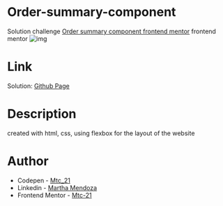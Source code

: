 # Order-summary-component
Solution challenge [Order summary component frontend mentor](https://www.frontendmentor.io/challenges/order-summary-component-QlPmajDUj) frontend mentor
![img](https://user-images.githubusercontent.com/71796360/136597883-91690e3f-7e44-40a5-8b92-d2b577c046a8.PNG)

# Link
Solution: [Github Page](https://mtc-21.github.io/Order-summary-component/)
# Description
created with html, css, using flexbox for the layout of the website 
# Author
- Codepen - [Mtc_21](https://codepen.io/Mtc_21/)
- Linkedin - [Martha Mendoza](https://www.linkedin.com/in/martha-mendoza-398007207/)
- Frontend Mentor - [Mtc-21](https://www.frontendmentor.io/profile/Mtc-21)
